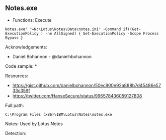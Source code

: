 ## Notes.exe

* Functions: Execute

```
Notes.exe" "=N:\Lotus\Notes\Data\notes.ini" -Command if((Get-ExecutionPolicy ) -ne AllSigned) { Set-ExecutionPolicy -Scope Process Bypass } 
```

Acknowledgements:
* Daniel Bohannon - @danielhbohannon   

Code sample:
*

Resources:
* https://gist.github.com/danielbohannon/50ec800e92a888b7d45486e5733c359f
* https://twitter.com/HanseSecure/status/995578436059127808


Full path:
```
C:\Program Files (x86)\IBM\Lotus\Notes\notes.exe    
```

Notes:
Used by Lotus Notes


Detection:

 
